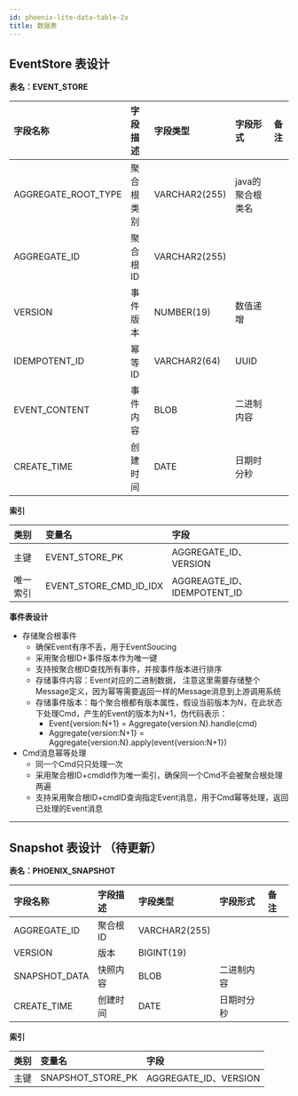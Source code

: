 ```yaml
---
id: phoenix-lite-data-table-2x
title: 数据表
---
```


## EventStore 表设计

**表名：EVENT_STORE**

| **字段名称**       | **字段描述**   | **字段类型**  | **字段形式**     | **备注** |
| :----------------- | :------------- | :------------ | :--------------- | :------- |
| AGGREGATE_ROOT_TYPE | 聚合根类别 | VARCHAR2(255) | java的聚合根类名 |          |
| AGGREGATE_ID       | 聚合根ID       | VARCHAR2(255) |                  |          |
| VERSION            | 事件版本       | NUMBER(19)    | 数值递增         |          |
| IDEMPOTENT_ID      | 幂等ID         | VARCHAR2(64)  | UUID             |          |
| EVENT_CONTENT      | 事件内容       | BLOB          | 二进制内容       |          |
| CREATE_TIME        | 创建时间       | DATE          | 日期时分秒       |          |

**索引**

| **类别** | **变量名**             | **字段**                    |
| :------- | :--------------------- | :-------------------------- |
| 主键     | EVENT_STORE_PK         | AGGREGATE_ID、VERSION       |
| 唯一索引 | EVENT_STORE_CMD_ID_IDX | AGGREAGTE_ID、IDEMPOTENT_ID |

**事件表设计**

- 存储聚合根事件
  -  确保Event有序不丢，用于EventSoucing
  - 采用聚合根ID+事件版本作为唯一键
  - 支持按聚合根ID查找所有事件，并按事件版本进行排序
  - 存储事件内容：Event对应的二进制数据， 注意这里需要存储整个Message定义，因为幂等需要返回一样的Message消息到上游调用系统
  - 存储事件版本：每个聚合根都有版本属性，假设当前版本为N，在此状态下处理Cmd，产生的Event的版本为N+1，伪代码表示：
    - Event{version:N+1} = Aggregate{version:N}.handle(cmd)
    - Aggregate{version:N+1} = Aggregate{version:N}.apply(event{version:N+1})
- Cmd消息幂等处理
  - 同一个Cmd只只处理一次
  - 采用聚合根ID+cmdId作为唯一索引，确保同一个Cmd不会被聚合根处理两遍
  - 支持采用聚合根ID+cmdID查询指定Event消息，用于Cmd幂等处理，返回已处理的Event消息

---

## Snapshot 表设计 （待更新）

**表名：PHOENIX_SNAPSHOT**

| **字段名称**   | **字段描述** | **字段类型**  | **字段形式**     | **备注** |
| :------------- | :----------- | :------------ | :--------------- | :------- |
| AGGREGATE_ID   | 聚合根ID     | VARCHAR2(255) |                  |          |
| VERSION        | 版本         | BIGINT(19)    |                  |          |
| SNAPSHOT_DATA       | 快照内容     | BLOB          | 二进制内容       |          |
| CREATE_TIME    | 创建时间     | DATE          | 日期时分秒       |          |

**索引**

| **类别**         | **变量名**                  | **字段**              |
| :--------------- | :-------------------------- | :-------------------- |
| 主键             | SNAPSHOT_STORE_PK                 | AGGREGATE_ID、VERSION |
